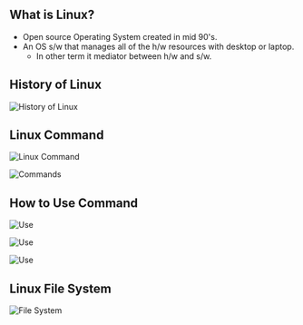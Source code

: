 ## What is Linux?
* Open source Operating System created in mid 90's.
* An OS s/w that manages all of the h/w resources with desktop or laptop.
  * In other term it mediator between h/w and s/w. 

## History of Linux
![History of Linux](C:\Users\Sagar-pc\Desktop\History_Linx.jpeg)

## Linux Command
![Linux Command](C:\Users\Sagar-pc\Desktop\Linux_command.jpeg)

![Commands](C:\Users\Sagar-pc\Desktop\Linux_command1.jpeg)

## How to Use Command
![Use](C:\Users\Sagar-pc\Desktop\usecommand1.jpeg)

![Use](C:\Users\Sagar-pc\Desktop\usecommand2.jpeg)

![Use](C:\Users\Sagar-pc\Desktop\usecommand3.jpeg)


## Linux File System
![File System](C:\Users\Sagar-pc\Desktop\Linux_filesystem.jpeg)


